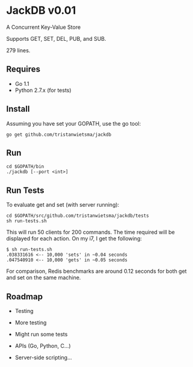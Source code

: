 JackDB v0.01
============

A Concurrent Key-Value Store

Supports GET, SET, DEL, PUB, and SUB. 

279 lines.

Requires
--------

* Go 1.1
* Python 2.7.x (for tests)

Install
-------

Assuming you have set your GOPATH, use the go tool:

    go get github.com/tristanwietsma/jackdb

Run
---

    cd $GOPATH/bin
    ./jackdb [--port <int>]

Run Tests
---------

To evaluate get and set (with server running):

    cd $GOPATH/src/github.com/tristanwietsma/jackdb/tests
    sh run-tests.sh

This will run 50 clients for 200 commands. The time required will be displayed for each action. On my i7, I get the following:

    $ sh run-tests.sh 
    .038331616 <-- 10,000 'sets' in ~0.04 seconds
    .047540910 <-- 10,000 'gets' in ~0.05 seconds

For comparison, Redis benchmarks are around 0.12 seconds for both get and set on the same machine.

Roadmap
-------

* Testing

* More testing

* Might run some tests

* APIs (Go, Python, C...)

* Server-side scripting...
